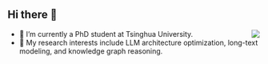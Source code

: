 ## Hi there 👋

<img align="right" src="https://github-readme-stats.vercel.app/api?username=leezythu&show_icons=true&icon_color=CE1D2D&text_color=718096&bg_color=ffffff&hide_title=true" />

- 🔭 I’m currently a PhD student at Tsinghua University.
- 🌱 My research interests include LLM architecture optimization, long-text modeling, and knowledge graph reasoning.
